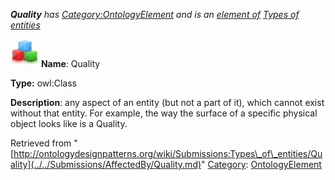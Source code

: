 ___Quality__ has [Category:OntologyElement](../../Category/OntologyElement.md "Category:OntologyElement") and is an [element of](../../Property/ElementOf.md "Property:ElementOf") [Types of entities](../../Submissions/Types_of_entities.md "Submissions:Types of entities")_


  




[![Class](../../images/thumb/2/27/Class.gif/45px-Class.gif)](../../Image/Class.gif.md "Class")
__Name__: Quality 


__Type:__ owl:Class 


__Description__: any aspect of an entity (but not a part of it), which cannot exist without that entity. For
example, the way the surface of a specific physical object looks like is a Quality. 





Retrieved from "[http://ontologydesignpatterns.org/wiki/Submissions:Types\_of\_entities/Quality](../../Submissions/AffectedBy/Quality.md)"
 [Category](http://ontologydesignpatterns.org/wiki/Special:Categories "Special:Categories"): [OntologyElement](../../Category/OntologyElement.md "Category:OntologyElement")
